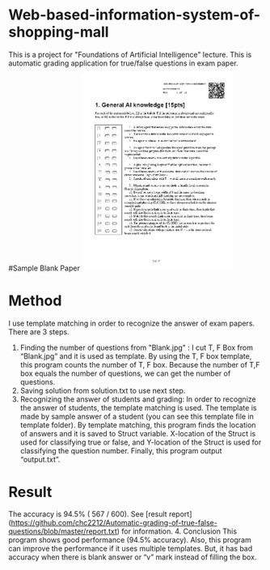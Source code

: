 # Web-based-information-system-of-shopping-mall
This is a project for "Foundations of Artificial Intelligence" lecture. This is automatic grading application for true/false questions in exam paper. 

#Sample Blank Paper
<img src="https://github.com/chc2212/Automatic-grading-of-true-false-questions/blob/master/Blank.jpg" width="300">
# Method
I use template matching in order to recognize the answer of exam papers. 
There are 3 steps.
1)	Finding the number of questions from "Blank.jpg" : I cut T, F Box from “Blank.jpg” and it is used as template. By using the T, F box template, this program counts the number of T, F box. Because the number of T,F box equals the number of questions, we can get the number of questions. 
2)	Saving solution from solution.txt to use next step. 
3)	Recognizing the answer of students and grading: In order to recognize the answer of students, the template matching is used. The template is made by sample answer of a student (you can see this template file in template folder).  By template matching, this program finds the location of answers and it is saved to Struct variable. X-location of the Struct is used for classifying true or false, and Y-location of the Struct is used for classifying the question number.   Finally, this program output “output.txt”.
# Result
The accuracy is 94.5% ( 567 / 600). 
See [result report] (https://github.com/chc2212/Automatic-grading-of-true-false-questions/blob/master/report.txt) for information.
4. Conclusion
This program shows good performance (94.5% accuracy). Also, this program can improve the performance if it uses multiple templates.  But, it has bad accuracy when there is blank answer or “v” mark instead of filling the box. 
